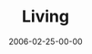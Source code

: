 ---
layout: message
category: message
series: "Full Contact Life"
title: "Living"
date: 2006-02-25-00-00
message_id: 80
sc-permalink-url: ""
audio: "http://s3.amazonaws.com/crossroads-media/messages/audio/Full_Contact_Life_08_02-26-06_Living.mp3"
audio-duration: ":"
tag: 
 - gospel
 - goal
 - purpose
 - serving
 - tome
 - goals
explicit: false
---